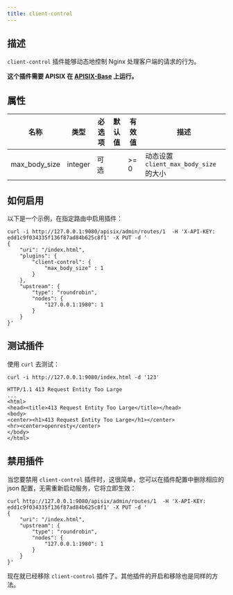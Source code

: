 ```yaml
---
title: client-control
---
```


<!--
#
# Licensed to the Apache Software Foundation (ASF) under one or more
# contributor license agreements.  See the NOTICE file distributed with
# this work for additional information regarding copyright ownership.
# The ASF licenses this file to You under the Apache License, Version 2.0
# (the "License"); you may not use this file except in compliance with
# the License.  You may obtain a copy of the License at
#
#     http://www.apache.org/licenses/LICENSE-2.0
#
# Unless required by applicable law or agreed to in writing, software
# distributed under the License is distributed on an "AS IS" BASIS,
# WITHOUT WARRANTIES OR CONDITIONS OF ANY KIND, either express or implied.
# See the License for the specific language governing permissions and
# limitations under the License.
#
-->

## 描述

`client-control` 插件能够动态地控制 Nginx 处理客户端的请求的行为。

**这个插件需要 APISIX 在 [APISIX-Base](../how-to-build.md#step-6-build-openresty-for-apache-apisix) 上运行。**

## 属性

| 名称      | 类型          | 必选项 | 默认值    | 有效值                                                                    | 描述                                                                                                                                         |
| --------- | ------------- | ----------- | ---------- | ------------------------------------------------------------------------ | --------------------------------------------------------------------------------------------------------------------------------------------------- |
| max_body_size | integer        | 可选    |              | >= 0 | 动态设置 `client_max_body_size` 的大小 |

## 如何启用

以下是一个示例，在指定路由中启用插件：

```shell
curl -i http://127.0.0.1:9080/apisix/admin/routes/1  -H 'X-API-KEY: edd1c9f034335f136f87ad84b625c8f1' -X PUT -d '
{
    "uri": "/index.html",
    "plugins": {
        "client-control": {
            "max_body_size" : 1
        }
    },
    "upstream": {
        "type": "roundrobin",
        "nodes": {
            "127.0.0.1:1980": 1
        }
    }
}'
```

## 测试插件

使用 `curl` 去测试：

```shell
curl -i http://127.0.0.1:9080/index.html -d '123'

HTTP/1.1 413 Request Entity Too Large
...
<html>
<head><title>413 Request Entity Too Large</title></head>
<body>
<center><h1>413 Request Entity Too Large</h1></center>
<hr><center>openresty</center>
</body>
</html>
```

## 禁用插件

当您要禁用 `client-control` 插件时，这很简单，您可以在插件配置中删除相应的 json 配置，无需重新启动服务，它将立即生效：

```shell
curl http://127.0.0.1:9080/apisix/admin/routes/1  -H 'X-API-KEY: edd1c9f034335f136f87ad84b625c8f1' -X PUT -d '
{
    "uri": "/index.html",
    "upstream": {
        "type": "roundrobin",
        "nodes": {
            "127.0.0.1:1980": 1
        }
    }
}'
```

现在就已经移除 `client-control` 插件了。其他插件的开启和移除也是同样的方法。

